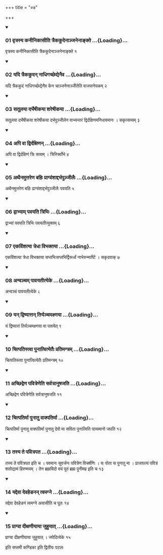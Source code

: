 +++
title = "०७"

+++

<div class="js_include" includetitle="true" newlevelforh1="3" unfilled="" url="/vedAH_yajuH/taittirIyam/sUtram/ApastambaH/shrautam/vishvAsa-prastutiH/10/07/01_vRtrasya_kanInikAsIti_traikakudenAnjanenAnkte.md">
<details open><summary><h3>01 वृत्रस्य कनीनिकासीति त्रैककुदेनाञ्जनेनाङ्क्ते ...{Loading}...</h3></summary>

वृत्रस्य कनीनिकासीति त्रैककुदेनाञ्जनेनाङ्क्ते १
</details>
</div>


<div class="js_include" includetitle="true" newlevelforh1="3" unfilled="" url="/vedAH_yajuH/taittirIyam/sUtram/ApastambaH/shrautam/vishvAsa-prastutiH/10/07/02_yadi_traikakudan_nAdhigachChedyenaiva.md">
<details open><summary><h3>02 यदि त्रैककुदन् नाधिगच्छेद्येनैव ...{Loading}...</h3></summary>

यदि त्रैककुदं नाधिगच्छेद्येनैव केन चाञ्जनेनाञ्जीतेति वाजसनेयकम् २
</details>
</div>


<div class="js_include" includetitle="true" newlevelforh1="3" unfilled="" url="/vedAH_yajuH/taittirIyam/sUtram/ApastambaH/shrautam/vishvAsa-prastutiH/10/07/03_satUlayA_darbheShIkayA_shareShIkayA.md">
<details open><summary><h3>03 सतूलया दर्भेषीकया शरेषीकया ...{Loading}...</h3></summary>

सतूलया दर्भेषीकया शरेषीकया दर्भपुञ्जीलेन वाभ्यन्तरं द्विर्दक्षिणमनिधावमानः । सकृत्सव्यम् ३
</details>
</div>


<div class="js_include" includetitle="true" newlevelforh1="3" unfilled="" url="/vedAH_yajuH/taittirIyam/sUtram/ApastambaH/shrautam/vishvAsa-prastutiH/10/07/04_api_vA_dvirdaxiNan.md">
<details open><summary><h3>04 अपि वा द्विर्दक्षिणन् ...{Loading}...</h3></summary>

अपि वा द्विर्दक्षिणं त्रिः सव्यम् । त्रिस्त्रिर्वोभे ४
</details>
</div>


<div class="js_include" includetitle="true" newlevelforh1="3" unfilled="" url="/vedAH_yajuH/taittirIyam/sUtram/ApastambaH/shrautam/vishvAsa-prastutiH/10/07/05_athainamuttareNa_bahiH_prAgvaMshAddarbhapunjIlaiH.md">
<details open><summary><h3>05 अथैनमुत्तरेण बहिः प्राग्वंशाद्दर्भपुञ्जीलैः ...{Loading}...</h3></summary>

अथैनमुत्तरेण बहिः प्राग्वंशाद्दर्भपुञ्जीलैः पवयति ५
</details>
</div>


<div class="js_include" includetitle="true" newlevelforh1="3" unfilled="" url="/vedAH_yajuH/taittirIyam/sUtram/ApastambaH/shrautam/vishvAsa-prastutiH/10/07/06_dvAbhyAm_pavayati_tribhiH.md">
<details open><summary><h3>06 द्वाभ्याम् पवयति त्रिभिः ...{Loading}...</h3></summary>

द्वाभ्यां पवयति त्रिभिः पवयतीत्युक्तम् ६
</details>
</div>


<div class="js_include" includetitle="true" newlevelforh1="3" unfilled="" url="/vedAH_yajuH/taittirIyam/sUtram/ApastambaH/shrautam/vishvAsa-prastutiH/10/07/07_ekaviMshatyA_tredhA_vibhaktayA.md">
<details open><summary><h3>07 एकविंशत्या त्रेधा विभक्तया ...{Loading}...</h3></summary>

एकविंशत्या त्रेधा विभक्तया सप्तभिःसप्तभिर्द्विरूर्ध्वं नाभेरुन्मार्ष्टि । सकृदवाक् ७
</details>
</div>


<div class="js_include" includetitle="true" newlevelforh1="3" unfilled="" url="/vedAH_yajuH/taittirIyam/sUtram/ApastambaH/shrautam/vishvAsa-prastutiH/10/07/08_anvancham_pAvayatItyeke.md">
<details open><summary><h3>08 अन्वञ्चम् पावयतीत्येके ...{Loading}...</h3></summary>

अन्वञ्चं पावयतीत्येके ८
</details>
</div>


<div class="js_include" includetitle="true" newlevelforh1="3" unfilled="" url="/vedAH_yajuH/taittirIyam/sUtram/ApastambaH/shrautam/vishvAsa-prastutiH/10/07/09_yan_dviShyAttan_tiryanchamaxNayA.md">
<details open><summary><h3>09 यन् द्विष्यात्तन् तिर्यञ्चमक्ष्णया ...{Loading}...</h3></summary>

यं द्विष्यात्तं तिर्यञ्चमक्ष्णया वा पावयेत् ९
</details>
</div>


<div class="js_include" includetitle="true" newlevelforh1="3" unfilled="" url="/vedAH_yajuH/taittirIyam/sUtram/ApastambaH/shrautam/vishvAsa-prastutiH/10/07/10_chitpatistvA_punAtvityetaiH_pratimantram.md">
<details open><summary><h3>10 चित्पतिस्त्वा पुनात्वित्येतैः प्रतिमन्त्रम् ...{Loading}...</h3></summary>

चित्पतिस्त्वा पुनात्वित्येतैः प्रतिमन्त्रम् १०
</details>
</div>


<div class="js_include" includetitle="true" newlevelforh1="3" unfilled="" url="/vedAH_yajuH/taittirIyam/sUtram/ApastambaH/shrautam/vishvAsa-prastutiH/10/07/11_achChidreNa_pavitreNeti_sarvatrAnuShajati.md">
<details open><summary><h3>11 अच्छिद्रेण पवित्रेणेति सर्वत्रानुषजति ...{Loading}...</h3></summary>

अच्छिद्रेण पवित्रेणेति सर्वत्रानुषजति ११
</details>
</div>


<div class="js_include" includetitle="true" newlevelforh1="3" unfilled="" url="/vedAH_yajuH/taittirIyam/sUtram/ApastambaH/shrautam/vishvAsa-prastutiH/10/07/12_chitpatirmA_punAtu_vAkpatirmA.md">
<details open><summary><h3>12 चित्पतिर्मा पुनातु वाक्पतिर्मा ...{Loading}...</h3></summary>

चित्पतिर्मा पुनातु वाक्पतिर्मा पुनातु देवो मा सविता पुनात्विति पाव्यमानो जपति १२
</details>
</div>


<div class="js_include" includetitle="true" newlevelforh1="3" unfilled="" url="/vedAH_yajuH/taittirIyam/sUtram/ApastambaH/shrautam/vishvAsa-prastutiH/10/07/13_tasya_te_pavitrapata.md">
<details open><summary><h3>13 तस्य ते पवित्रपत ...{Loading}...</h3></summary>

तस्य ते पवित्रपत इति च । पवमानः सुवर्जनः पवित्रेण विचर्षणिः । यः पोता स पुनातु मा । प्राजापत्यं पवित्रं शतोद्यामं हिरण्मयम् । तेन ब्रह्मविदो वयं पूतं ब्रह्म पुनीमह इति च १३
</details>
</div>


<div class="js_include" includetitle="true" newlevelforh1="3" unfilled="" url="/vedAH_yajuH/taittirIyam/sUtram/ApastambaH/shrautam/vishvAsa-prastutiH/10/07/14_yaddevA_devaheDanan_tvamagne.md">
<details open><summary><h3>14 यद्देवा देवहेडनन् त्वमग्ने ...{Loading}...</h3></summary>

यद्देवा देवहेडनं त्वमग्ने अयासीति च पूतः १४
</details>
</div>


<div class="js_include" includetitle="true" newlevelforh1="3" unfilled="" url="/vedAH_yajuH/taittirIyam/sUtram/ApastambaH/shrautam/vishvAsa-prastutiH/10/07/15_prAgvA_dIxaNIyAyA_juhuyAt.md">
<details open><summary><h3>15 प्राग्वा दीक्षणीयाया जुहुयात् ...{Loading}...</h3></summary>

प्राग्वा दीक्षणीयाया जुहुयात् । जपेदित्येके १५
</details>
</div>



  
इति सप्तमी कण्डिका 
इति द्वितीयः पटलः
